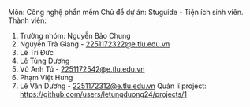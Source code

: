 Môn: Công nghệ phần mềm
Chủ đề dự án: Stuguide - Tiện ích sinh viên.
Thành viên:
  1. Trưởng nhóm: Nguyễn Bảo Chung
  2. Nguyễn Trà Giang - 2251172322@e.tlu.edu.vn
  3. Lê Trí Đức
  4. Lê Tùng Dương
  5. Vũ Anh Tú - 2251172542@e.tlu.edu.vn
  6. Phạm Việt Hưng
  7. Lê Văn Dương - 2251172312@e.tlu.edu.vn
Quản lí project: https://github.com/users/letungduong24/projects/1
